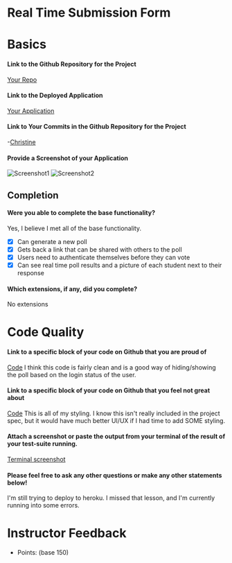 # Real Time Submission Form

# Basics

#### Link to the Github Repository for the Project
[Your Repo](https://github.com/ccgamble/Real-Time)

#### Link to the Deployed Application
[Your Application](https://cg-realtime.herokuapp.com/)

#### Link to Your Commits in the Github Repository for the Project

-[Christine](https://github.com/ccgamble/Real-Time/commits/master)


#### Provide a Screenshot of your Application

![Screenshot1](https://cloud.githubusercontent.com/assets/15853081/22710128/6bdbd9fc-ed39-11e6-8511-65e49ba1754d.png)
![Screenshot2](https://cloud.githubusercontent.com/assets/15853081/22710111/607337d6-ed39-11e6-8723-649a2d1dc669.png)

## Completion

#### Were you able to complete the base functionality?
Yes, I believe I met all of the base functionality.
- [x] Can generate a new poll
- [x] Gets back a link that can be shared with others to the poll
- [x] Users need to authenticate themselves before they can vote
- [x] Can see real time poll results and a picture of each student next to their response

#### Which extensions, if any, did you complete?
No extensions

# Code Quality

#### Link to a specific block of your code on Github that you are proud of
[Code](https://github.com/ccgamble/Real-Time/blob/master/public/poll.js#L19-L26)
I think this code is fairly clean and is a good way of hiding/showing the poll based on the login status of the user.

#### Link to a specific block of your code on Github that you feel not great about
[Code](https://github.com/ccgamble/Real-Time/blob/master/public/styles.css#L1-L7)
This is all of my styling. I know this isn't really included in the project spec, but it would have much better UI/UX if I had time to add SOME styling.

#### Attach a screenshot or paste the output from your terminal of the result of your test-suite running.
[Terminal screenshot](https://cloud.githubusercontent.com/assets/15853081/22713744/e9ac7938-ed46-11e6-950e-d4efe60a406d.png)


#### Please feel free to ask any other questions or make any other statements below!
I'm still trying to deploy to heroku. I missed that lesson, and I'm currently running into some errors.

# Instructor Feedback

- Points: (base 150)
